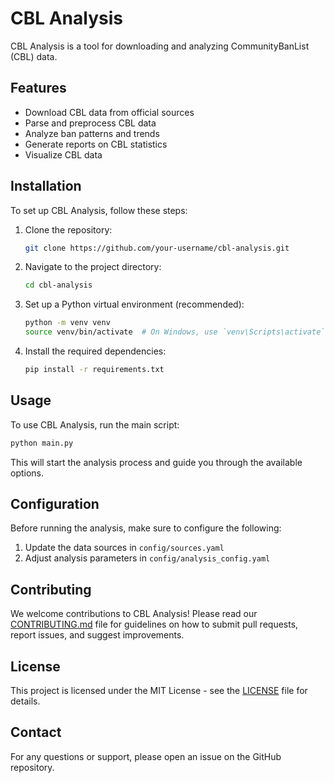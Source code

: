 # CBL Analysis

CBL Analysis is a tool for downloading and analyzing CommunityBanList (CBL) data.

## Features

- Download CBL data from official sources
- Parse and preprocess CBL data
- Analyze ban patterns and trends
- Generate reports on CBL statistics
- Visualize CBL data

## Installation

To set up CBL Analysis, follow these steps:

1. Clone the repository:
   ```bash
   git clone https://github.com/your-username/cbl-analysis.git
   ```

2. Navigate to the project directory:
   ```bash
   cd cbl-analysis
   ```

3. Set up a Python virtual environment (recommended):
   ```bash
   python -m venv venv
   source venv/bin/activate  # On Windows, use `venv\Scripts\activate`
   ```

4. Install the required dependencies:
   ```bash
   pip install -r requirements.txt
   ```

## Usage

To use CBL Analysis, run the main script:

```bash
python main.py
```

This will start the analysis process and guide you through the available options.

## Configuration

Before running the analysis, make sure to configure the following:

1. Update the data sources in `config/sources.yaml`
2. Adjust analysis parameters in `config/analysis_config.yaml`

## Contributing

We welcome contributions to CBL Analysis! Please read our [CONTRIBUTING.md](CONTRIBUTING.md) file for guidelines on how to submit pull requests, report issues, and suggest improvements.

## License

This project is licensed under the MIT License - see the [LICENSE](LICENSE) file for details.

## Contact

For any questions or support, please open an issue on the GitHub repository.
